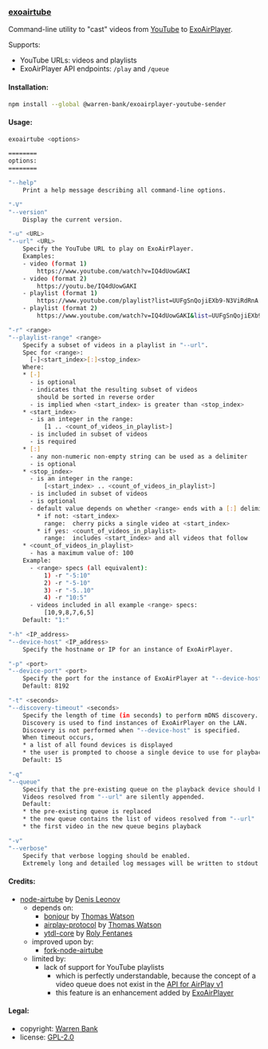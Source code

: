 ### [exoairtube](https://github.com/warren-bank/node-ExoAirPlayer-YouTube-sender)

Command-line utility to "cast" videos from [YouTube](https://www.youtube.com/) to [ExoAirPlayer](https://github.com/warren-bank/Android-ExoPlayer-AirPlay-Receiver).

Supports:
* YouTube URLs: videos and playlists
* ExoAirPlayer API endpoints: `/play` and `/queue`

#### Installation:

```bash
npm install --global @warren-bank/exoairplayer-youtube-sender
```

#### Usage:

```bash
exoairtube <options>

========
options:
========

"--help"
    Print a help message describing all command-line options.

"-V"
"--version"
    Display the current version.

"-u" <URL>
"--url" <URL>
    Specify the YouTube URL to play on ExoAirPlayer.
    Examples:
    - video (format 1)
        https://www.youtube.com/watch?v=IQ4dUowGAKI
    - video (format 2)
        https://youtu.be/IQ4dUowGAKI
    - playlist (format 1)
        https://www.youtube.com/playlist?list=UUFgSnQojiEXb9-N3ViRdRnA
    - playlist (format 2)
        https://www.youtube.com/watch?v=IQ4dUowGAKI&list=UUFgSnQojiEXb9-N3ViRdRnA

"-r" <range>
"--playlist-range" <range>
    Specify a subset of videos in a playlist in "--url".
    Spec for <range>:
      [-]<start_index>[:]<stop_index>
    Where:
    * [-]
      - is optional
      - indicates that the resulting subset of videos
        should be sorted in reverse order
      - is implied when <start_index> is greater than <stop_index>
    * <start_index>
      - is an integer in the range:
          [1 .. <count_of_videos_in_playlist>]
      - is included in subset of videos
      - is required
    * [:]
      - any non-numeric non-empty string can be used as a delimiter
      - is optional
    * <stop_index>
      - is an integer in the range:
          [<start_index> .. <count_of_videos_in_playlist>]
      - is included in subset of videos
      - is optional
      - default value depends on whether <range> ends with a [:] delimiter
        * if not: <start_index>
          range:  cherry picks a single video at <start_index>
        * if yes: <count_of_videos_in_playlist>
          range:  includes <start_index> and all videos that follow
    * <count_of_videos_in_playlist>
      - has a maximum value of: 100
    Example:
      - <range> specs (all equivalent):
          1) -r "-5:10"
          2) -r "-5-10"
          3) -r "-5..10"
          4) -r "10:5"
      - videos included in all example <range> specs:
          [10,9,8,7,6,5]
    Default: "1:"

"-h" <IP_address>
"--device-host" <IP_address>
    Specify the hostname or IP for an instance of ExoAirPlayer.

"-p" <port>
"--device-port" <port>
    Specify the port for the instance of ExoAirPlayer at "--device-host".
    Default: 8192

"-t" <seconds>
"--discovery-timeout" <seconds>
    Specify the length of time (in seconds) to perform mDNS discovery.
    Discovery is used to find instances of ExoAirPlayer on the LAN.
    Discovery is not performed when "--device-host" is specified.
    When timeout occurs,
    * a list of all found devices is displayed
    * the user is prompted to choose a single device to use for playback
    Default: 15

"-q"
"--queue"
    Specify that the pre-existing queue on the playback device should be preserved.
    Videos resolved from "--url" are silently appended.
    Default:
    * the pre-existing queue is replaced
    * the new queue contains the list of videos resolved from "--url"
    * the first video in the new queue begins playback

"-v"
"--verbose"
    Specify that verbose logging should be enabled.
    Extremely long and detailed log messages will be written to stdout.
```

#### Credits:

* [node-airtube](https://github.com/Deliaz/node-airtube) by [Denis Leonov](https://github.com/Deliaz)
  - depends on:
    * [bonjour](https://github.com/watson/bonjour) by [Thomas Watson](https://github.com/watson)
    * [airplay-protocol](https://github.com/watson/airplay-protocol) by [Thomas Watson](https://github.com/watson)
    * [ytdl-core](https://github.com/fent/node-ytdl-core) by [Roly Fentanes](https://github.com/fent)
  - improved upon by:
    * [fork-node-airtube](https://github.com/warren-bank/fork-node-airtube)
  - limited by:
    * lack of support for YouTube playlists
      - which is perfectly understandable, because the concept of a video queue does not exist in the [API for AirPlay v1](http://nto.github.io/AirPlay.html#video)
      - this feature is an enhancement added by [ExoAirPlayer](https://github.com/warren-bank/Android-ExoPlayer-AirPlay-Receiver)

#### Legal:

* copyright: [Warren Bank](https://github.com/warren-bank)
* license: [GPL-2.0](https://www.gnu.org/licenses/old-licenses/gpl-2.0.txt)
